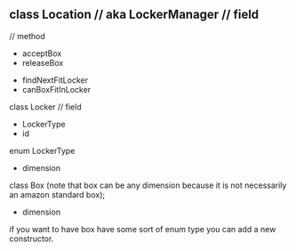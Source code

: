 
class Location // aka LockerManager
// field
- 
// method
+ acceptBox
+ releaseBox
- findNextFitLocker
- canBoxFitInLocker

class Locker
// field
- LockerType
- id

enum LockerType
- dimension


class Box (note that box can be any dimension because it is not necessarily an amazon standard box);
- dimension

if you want to have box have some sort of enum type you can add a new constructor.
